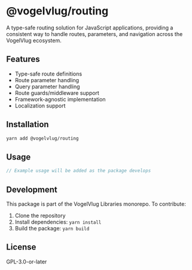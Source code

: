 # @vogelvlug/routing

A type-safe routing solution for JavaScript applications, providing a consistent way to handle routes, parameters, and navigation across the VogelVlug ecosystem.

## Features

- Type-safe route definitions
- Route parameter handling
- Query parameter handling
- Route guards/middleware support
- Framework-agnostic implementation
- Localization support

## Installation

```bash
yarn add @vogelvlug/routing
```

## Usage

```typescript
// Example usage will be added as the package develops
```

## Development

This package is part of the VogelVlug Libraries monorepo. To contribute:

1. Clone the repository
2. Install dependencies: `yarn install`
3. Build the package: `yarn build`

## License

GPL-3.0-or-later
